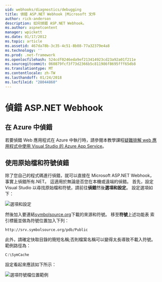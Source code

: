 ```yaml
---
uid: webhooks/diagnostics/debugging
title: 偵錯 ASP.NET Webhook |Microsoft 文件
author: rick-anderson
description: 如何偵錯 ASP.NET Webhook。
ms.author: aspnetcontent
manager: wpickett
ms.date: 01/17/2012
ms.topic: article
ms.assetid: 467da78b-3c35-4c51-8b08-77a32379e4a8
ms.technology: ''
ms.prod: .net-framework
ms.openlocfilehash: 524cdf0246eda9ef213414923cd23a92a01f211e
ms.sourcegitcommit: 060879fcf3f73d2366b5c811986f8695fff65db8
ms.translationtype: MT
ms.contentlocale: zh-TW
ms.lasthandoff: 01/24/2018
ms.locfileid: "28044860"
---
```

# <a name="aspnet-webhooks-debugging"></a>偵錯 ASP.NET Webhook  

## <a name="debugging-in-azure"></a>在 Azure 中偵錯

若要偵錯 Web 應用程式在 Azure 中執行時，請參閱本教學課程[疑難排解 web 應用程式中使用 Visual Studio 的 Azure App Service](https://azure.microsoft.com/documentation/articles/web-sites-dotnet-troubleshoot-visual-studio/#webserverlogs)。

## <a name="debugging-with-source-and-symbols"></a>使用原始檔和符號偵錯

除了您自己的程式碼進行偵錯，就可以直接在 Microsoft ASP.NET Webhook，事實上偵錯所有.NET。 這適用於無論是否您在本機或遠端的偵錯。 首先，設定 Visual Studio 以尋找原始檔和符號，請前往**偵錯**然後**選項和設定**。 設定選項如下：

![選項和設定](_static/SourceSymbols.png)

然後加入要連結[symbolsource.org](http://symbolsource.org)下載的來源和符號。 移至**符號**上述功能表 索引標籤並做為符號位置加入下列：

```
http://srv.symbolsource.org/pdb/Public
```

此外，請確定快取目錄的簡短名稱;否則檔案名稱可以變得太長導致不載入符號。 範例路徑為：

```
C:\SymCache
```

設定看起來應該如下所示：

![選項符號檔位置範例](_static/SymSource.png)
